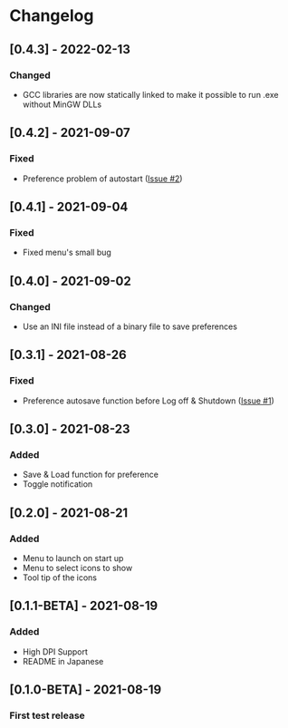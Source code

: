 # Changelog

## [0.4.3] - 2022-02-13

### Changed

- GCC libraries are now statically linked to make it possible to run .exe without MinGW DLLs

## [0.4.2] - 2021-09-07

### Fixed
- Preference problem of autostart ([Issue #2](https://github.com/inucat/LOKI_Keyboard_Indicator/issues/2))

## [0.4.1] - 2021-09-04

### Fixed
- Fixed menu's small bug

## [0.4.0] - 2021-09-02

### Changed
- Use an INI file instead of a binary file to save preferences

## [0.3.1] - 2021-08-26

### Fixed
- Preference autosave function before Log off & Shutdown ([Issue #1](https://github.com/inucat/LOKI_Keyboard_Indicator/issues/1))

## [0.3.0] - 2021-08-23

### Added
- Save & Load function for preference
- Toggle notification

## [0.2.0] - 2021-08-21

### Added
- Menu to launch on start up
- Menu to select icons to show
- Tool tip of the icons

## [0.1.1-BETA] - 2021-08-19

### Added
- High DPI Support
- README in Japanese

## [0.1.0-BETA] - 2021-08-19

### First test release

